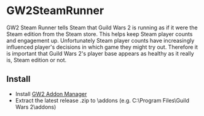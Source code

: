 # GW2SteamRunner

GW2 Steam Runner tells Steam that Guild Wars 2 is running as if it were the Steam edition from the Steam store. This helps keep Steam player counts and engagement up. Unfortunately Steam player counts have increasingly influenced player's decisions in which game they might try out. Therefore it is important that Guild Wars 2's player base appears as healthy as it really is, Steam edition or not.

## Install
- Install [GW2 Addon Manager](https://github.com/gw2-addon-loader/GW2-Addon-Manager)
- Extract the latest release .zip to <your install folder>\addons (e.g. C:\Program Files\Guild Wars 2\addons)
